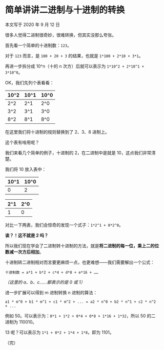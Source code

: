 # 简单讲讲二进制与十进制的转换

本文写于 2020 年 9 月 12 日

很多人觉得二进制很奇妙，很难转换，但其实没那么夸张。

首先看一个简单的十进制数：`123`。

对于 `123` 而言，是 `100 + 20 + 3` 的结果，也就是 `1*100 + 2*10 + 3*1`。

再进一步拆分成 10^n（十的 n 次方）后就可以表示为 `1*10^2 + 2*10^1 + 3*10^0`。

OK，我们先列个表看看：

| 10^2 | 10^1 | 10^0 |
| ---- | ---- | ---- |
| 2^2  | 2^1  | 2^0  |
| 3^2  | 3^1  | 3^0  |
| 8^2  | 8^1  | 8^0  |

在这里我们将十进制的规则替换到了 2、3、8 进制上。

这个表有啥用呢？

我们来看几个简单的例子，十进制的 2，在二进制中是就是 10，这点我们非常清楚。

我们将 10 放入表中：

| 10^1 | 10^0 |
| ---- | ---- |
| 0    | 2    |

| 2^1 | 2^0 |
| --- | --- |
| 1   | 0   |

对比一下两表，我们会惊奇的发现一个式子：`1*2^1 + 0*2^0`。

**诶？！这不就是 2 吗？**

所以我们现在学会了二进制转十进制的方法，就是**将二进制的每一位，乘上二的位数减一次方后相加**。

十进制转二进制相对而言要更麻烦一点，也更难想——我们需要解出一个公式：

```
十进制数 = a*1 + b*2 + c*4 + d*8 + e*16 + ……
```

_（这里的 a、b、c……都表示的是 0 或 1）_

进一步扩展可以得到 m 进制转换 n 进制的算法：

```
a1 * m^0 + b1 * m^1 + c1 * m^2 + ... = a2 * n^0 + b2 * n^1 + c2 * n^2 + ...
```

例如 50。可以表示为：`0*1 + 1*2 + 0*4 + 0*8 + 1*16 + 1*32`，所以 50 的二进制为 110010。

13 呢？可以表示为 `1*1 + 0*2 + 1*4 + 1*8`，即为 1101。

（完）
